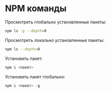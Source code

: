 # NPM команды

Просмотреть глобально установленные пакеты:

```bash
npm ls -g --depth=0
```

Просмотреть локально установленные пакеты:

```bash
npm ls --depth=0
```

Установить пакет:

```bash
npm i <пакет>
```

Установить пакет глобально:

```bash
npm i <пакет> -g
```
